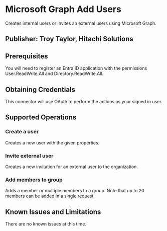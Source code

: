 # Microsoft Graph Add Users
Creates internal users or invites an external users using Microsoft Graph.

## Publisher: Troy Taylor, Hitachi Solutions

## Prerequisites
You will need to register an Entra ID application with the permissions User.ReadWrite.All and Directory.ReadWrite.All.

## Obtaining Credentials
This connector will use OAuth to perform the actions as your signed in user.

## Supported Operations
### Create a user
Creates a new user with the given properties.
### Invite external user
Creates a new invitation for an external user to the organization.
### Add members to group
Adds a member or multiple members to a group. Note that up to 20 members can be added in a single request.

## Known Issues and Limitations
There are no known issues at this time.
